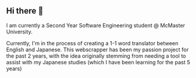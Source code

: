 ## Hi there 👋

I am currently a Second Year Software Engineering student @ McMaster University.

Currently, I'm in the process of creating a 1-1 word translator between English and Japanese. This webscrapper has been my passion project for the past 2 years, with the idea originally stemming from needing a tool to assist with my Japanese studies (which I have been learning for the past 5 years)
<!--
**cole11smith33/cole11smith33** is a ✨ _special_ ✨ repository because its `README.md` (this file) appears on your GitHub profile.

Here are some ideas to get you started:

- 🔭 I’m currently working on ...
- 🌱 I’m currently learning ...
- 👯 I’m looking to collaborate on ...
- 🤔 I’m looking for help with ...
- 💬 Ask me about ...
- 📫 How to reach me: ...
- 😄 Pronouns: ...
- ⚡ Fun fact: ...
-->
